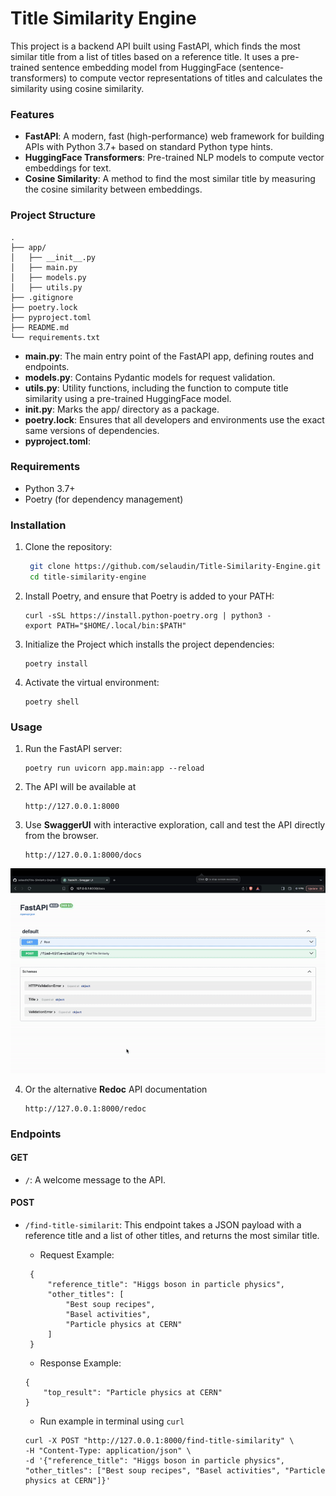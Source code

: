 # Title Similarity Engine

This project is a backend API built using FastAPI, which finds the most similar title from a list of titles based on a
reference title. It uses a pre-trained sentence embedding model from HuggingFace (sentence-transformers) to compute
vector representations of titles and calculates the similarity using cosine similarity.

### Features

- **FastAPI**: A modern, fast (high-performance) web framework for building APIs with Python 3.7+ based on standard
  Python type hints.
- **HuggingFace Transformers**: Pre-trained NLP models to compute vector embeddings for text.
- **Cosine Similarity**: A method to find the most similar title by measuring the cosine similarity between embeddings.

### Project Structure

```
.
├── app/
│   ├── __init__.py
│   ├── main.py
│   ├── models.py
│   ├── utils.py
├── .gitignore
├── poetry.lock
├── pyproject.toml
├── README.md
└── requirements.txt
```

- **main.py**: The main entry point of the FastAPI app, defining routes and endpoints.
- **models.py**: Contains Pydantic models for request validation.
- **utils.py**: Utility functions, including the function to compute title similarity using a pre-trained HuggingFace
  model.
- **__init__.py**: Marks the app/ directory as a package.
- **poetry.lock**: Ensures that all developers and environments use the exact same versions of dependencies.
- **pyproject.toml**:

### Requirements

- Python 3.7+
- Poetry (for dependency management)

### Installation

1. Clone the repository:
   ```bash
    git clone https://github.com/selaudin/Title-Similarity-Engine.git
    cd title-similarity-engine
   ```
2. Install Poetry, and ensure that Poetry is added to your PATH:

   ```
   curl -sSL https://install.python-poetry.org | python3 -
   export PATH="$HOME/.local/bin:$PATH"
   ```

3. Initialize the Project which installs the project dependencies:

   ```
   poetry install
   ```

4. Activate the virtual environment:

   ```
   poetry shell
   ```

### Usage

1. Run the FastAPI server:

   ```
   poetry run uvicorn app.main:app --reload
   ```
2. The API will be available at
    ```
    http://127.0.0.1:8000
    ```

3. Use **SwaggerUI** with interactive exploration, call and test the API directly from the browser.
    ```
    http://127.0.0.1:8000/docs
    ```

![Usage Example](https://github.com/selaudin/Title-Similarity-Engine/blob/main/media/usage.gif)

4. Or the alternative **Redoc** API documentation
    ```
    http://127.0.0.1:8000/redoc
    ```

### Endpoints

#### GET

- ```/```: A welcome message to the API.

#### POST

- ```/find-title-similarit```: This endpoint takes a JSON payload with a reference title and a list of other titles, and
  returns the most similar title.
    - Request Example:
  ```
   {
       "reference_title": "Higgs boson in particle physics",
       "other_titles": [
           "Best soup recipes",
           "Basel activities",
           "Particle physics at CERN"
       ]
   }
   ```
    - Response Example:
  ```
  {
      "top_result": "Particle physics at CERN"
  }
  ```

    - Run example in terminal using ```curl```
  ```
  curl -X POST "http://127.0.0.1:8000/find-title-similarity" \
  -H "Content-Type: application/json" \
  -d '{"reference_title": "Higgs boson in particle physics", "other_titles": ["Best soup recipes", "Basel activities", "Particle physics at CERN"]}'
  ```
  

